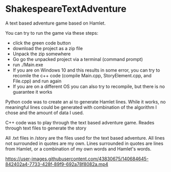 # ShakespeareTextAdventure
A text based adventure game based on Hamlet.

You can try to run the game via these steps:
  - click the green code button
  - download the project as a zip file
  - Unpack the zip somewhere
  - Go go the unpacked project via a terminal (command prompt)
  - run ./Main.exe
  - If you are on Windows 10 and this results in some error, you can try to recomile the c++ code (compile Main.cpp, StoryElement.cpp, and File.cpp) and run again
  - If you are on a different OS you can also try to recompile, but there is no guarantee it works
  

Python code was to create an ai to generate Hamlet lines. While it works, no meaningful lines could be generated with combination of the algorithm I chose and the amount of data I used. 

C++ code was to play through the text based adventure game. Reades through text files to generate the story 

All .txt files in /story are the files used for the text based adventure. All lines not surrounded in quotes are my own. Lines surrounded in quotes are lines from Hamlet, or a combination of my own words and Hamlet's words. 


https://user-images.githubusercontent.com/43830675/140684645-842402a4-7733-428f-89f9-692a78f8082a.mp4

